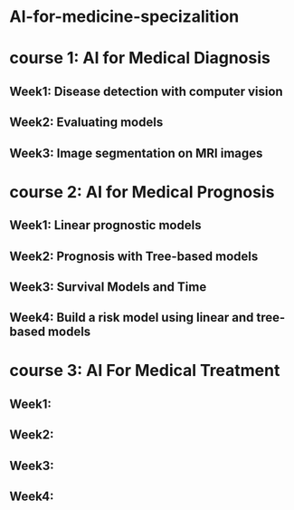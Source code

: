 # AI-for-medicine-specizalition

# course 1: AI for Medical Diagnosis
## Week1: Disease detection with computer vision
## Week2: Evaluating models
## Week3: Image segmentation on MRI images

# course 2: AI for Medical Prognosis
## Week1: Linear prognostic models
## Week2: Prognosis with Tree-based models
## Week3: Survival Models and Time
## Week4: Build a risk model using linear and tree-based models

# course 3: AI For Medical Treatment
## Week1: 
## Week2: 
## Week3:
## Week4:
